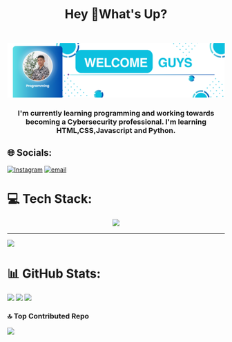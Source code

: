 <h1 align="center">Hey 👋What's Up?</h1><br>

![Nauval Afani](img/banner.png)
 
<h3 align="center">I'm currently learning programming and working towards becoming a Cybersecurity professional.
 I'm learning HTML,CSS,Javascript and Python.</h3>

## 🌐 Socials:
[![Instagram](https://img.shields.io/badge/Instagram-%23E4405F.svg?logo=Instagram&logoColor=white)](https://instagram.com/kalen_dev01) 
[![email](https://img.shields.io/badge/Email-D14836?logo=gmail&logoColor=white)](mailto:kentangnet12@gmail.com) 

# 💻 Tech Stack:
 <p align="center">
   <a href="https://skillicons.dev">
     <img src="https://skillicons.dev/icons?i=linux,ubuntu,html,css,js,py" />
   </a>
 </p>

---
[![](https://visitcount.itsvg.in/api?id=KalenDev&icon=0&color=0)](https://visitcount.itsvg.in)
# 📊 GitHub Stats:
![](https://github-readme-stats.vercel.app/api?username=Nauvalafani01&theme=github_dark&hide_border=false&include_all_commits=true&count_private=true)
![](https://nirzak-streak-stats.vercel.app/?user=Nauvalafani01&theme=github_dark&hide_border=false)
![](https://github-readme-stats.vercel.app/api/top-langs/?username=Nauvalafani01&theme=github_dark&hide_border=false&include_all_commits=true&count_private=true&layout=compact)

### 🔝 Top Contributed Repo
![](https://github-contributor-stats.vercel.app/api?username=Nauvalafani01&limit=5&theme=github_dark&combine_all_yearly_contributions=true)

<!-- Proudly created with GPRM  -->
